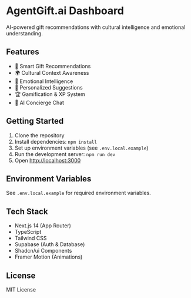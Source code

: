 # AgentGift.ai Dashboard

AI-powered gift recommendations with cultural intelligence and emotional understanding.

## Features

- 🎁 Smart Gift Recommendations
- 🌍 Cultural Context Awareness
- 💝 Emotional Intelligence
- 🎯 Personalized Suggestions
- 🏆 Gamification & XP System
- 🤖 AI Concierge Chat

## Getting Started

1. Clone the repository
2. Install dependencies: `npm install`
3. Set up environment variables (see `.env.local.example`)
4. Run the development server: `npm run dev`
5. Open [http://localhost:3000](http://localhost:3000)

## Environment Variables

See `.env.local.example` for required environment variables.

## Tech Stack

- Next.js 14 (App Router)
- TypeScript
- Tailwind CSS
- Supabase (Auth & Database)
- Shadcn/ui Components
- Framer Motion (Animations)

## License

MIT License
